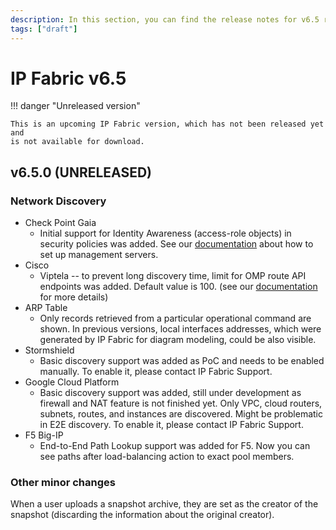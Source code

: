 ```yaml
---
description: In this section, you can find the release notes for v6.5 releases.
tags: ["draft"]
---
```


# IP Fabric v6.5

!!! danger "Unreleased version"

    This is an upcoming IP Fabric version, which has not been released yet and
    is not available for download.

## v6.5.0 (UNRELEASED)

### Network Discovery

- Check Point Gaia
  - Initial support for Identity Awareness (access-role objects) in security
    policies was added. See our
    [documentation](../../support/known_issues/Vendors/checkpoint.md) about how
    to set up management servers.
- Cisco
  - Viptela -- to prevent long discovery time, limit for OMP route API endpoints
    was added. Default value is 100. (see our
    [documentation](../../../docs/support/known_issues/Vendors/cisco/Viptela_cEdge_omp_limit.md)
    for more details)
- ARP Table
  - Only records retrieved from a particular operational command are shown. In
    previous versions, local interfaces addresses, which were generated by IP
    Fabric for diagram modeling, could be also visible.
- Stormshield
  - Basic discovery support was added as PoC and needs to be enabled manually.
    To enable it, please contact IP Fabric Support.
- Google Cloud Platform
  - Basic discovery support was added, still under development as firewall and
    NAT feature is not finished yet. Only VPC, cloud routers, subnets, routes,
    and instances are discovered. Might be problematic in E2E discovery. To
    enable it, please contact IP Fabric Support.
- F5 Big-IP
  - End-to-End Path Lookup support was added for F5. Now you can see paths after
    load-balancing action to exact pool members.

### Other minor changes

When a user uploads a snapshot archive, they are set as the creator of the
snapshot (discarding the information about the original creator).
